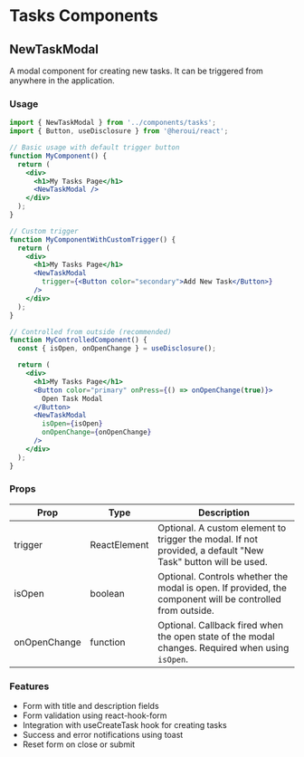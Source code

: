 # Tasks Components

## NewTaskModal

A modal component for creating new tasks. It can be triggered from anywhere in the application.

### Usage

```jsx
import { NewTaskModal } from '../components/tasks';
import { Button, useDisclosure } from '@heroui/react';

// Basic usage with default trigger button
function MyComponent() {
  return (
    <div>
      <h1>My Tasks Page</h1>
      <NewTaskModal />
    </div>
  );
}

// Custom trigger
function MyComponentWithCustomTrigger() {
  return (
    <div>
      <h1>My Tasks Page</h1>
      <NewTaskModal 
        trigger={<Button color="secondary">Add New Task</Button>} 
      />
    </div>
  );
}

// Controlled from outside (recommended)
function MyControlledComponent() {
  const { isOpen, onOpenChange } = useDisclosure();

  return (
    <div>
      <h1>My Tasks Page</h1>
      <Button color="primary" onPress={() => onOpenChange(true)}>
        Open Task Modal
      </Button>
      <NewTaskModal 
        isOpen={isOpen}
        onOpenChange={onOpenChange}
      />
    </div>
  );
}
```

### Props

| Prop | Type | Description |
|------|------|-------------|
| trigger | ReactElement | Optional. A custom element to trigger the modal. If not provided, a default "New Task" button will be used. |
| isOpen | boolean | Optional. Controls whether the modal is open. If provided, the component will be controlled from outside. |
| onOpenChange | function | Optional. Callback fired when the open state of the modal changes. Required when using `isOpen`. |

### Features

- Form with title and description fields
- Form validation using react-hook-form
- Integration with useCreateTask hook for creating tasks
- Success and error notifications using toast
- Reset form on close or submit
